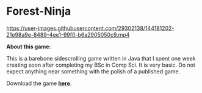 # Forest-Ninja

https://user-images.githubusercontent.com/29302138/144181202-21e98a9e-8489-4ee1-99f0-b6a2905050c9.mp4

**About this game:**

This is a barebone sidescrolling game written in Java that I spent one week creating soon after completing my BSc in Comp Sci. It is very basic. Do not expect anything near something with the polish of a published game.

Download the game [**here**](https://goo.gl/Qv22fK).
